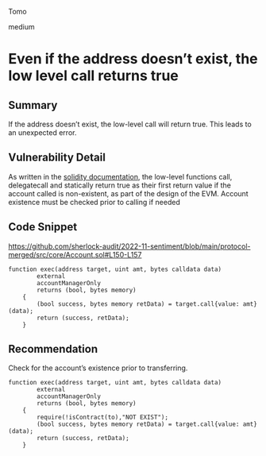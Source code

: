 Tomo

medium

# Even if the address doesn’t exist, the low level call returns true

## Summary
If the address doesn’t exist, the low-level call will return true.
This leads to an unexpected error.

## Vulnerability Detail
As written in the [solidity documentation](https://docs.soliditylang.org/en/develop/control-structures.html#error-handling-assert-require-revert-and-exceptions), the low-level functions call, delegatecall and statically return true as their first return value if the account called is non-existent, as part of the design of the EVM. Account existence must be checked prior to calling if needed

## Code Snippet
https://github.com/sherlock-audit/2022-11-sentiment/blob/main/protocol-merged/src/core/Account.sol#L150-L157
``` solidity
function exec(address target, uint amt, bytes calldata data)
        external
        accountManagerOnly
        returns (bool, bytes memory)
    {
        (bool success, bytes memory retData) = target.call{value: amt}(data);
        return (success, retData);
    }
```

## Recommendation
Check for the account’s existence prior to transferring.
``` solidity
function exec(address target, uint amt, bytes calldata data)
        external
        accountManagerOnly
        returns (bool, bytes memory)
    {
        require(!isContract(to),"NOT EXIST");
        (bool success, bytes memory retData) = target.call{value: amt}(data);
        return (success, retData);
    }
```